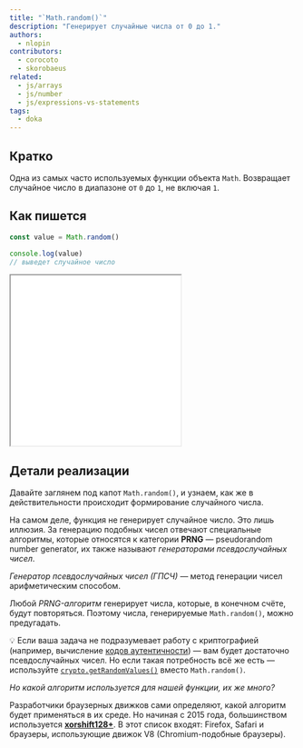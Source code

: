 ```yaml
---
title: "`Math.random()`"
description: "Генерирует случайные числа от 0 до 1."
authors:
  - nlopin
contributors:
  - corocoto
  - skorobaeus
related:
  - js/arrays
  - js/number
  - js/expressions-vs-statements
tags:
  - doka
---
```


## Кратко

Одна из самых часто используемых функции объекта `Math`. Возвращает случайное число в диапазоне от `0` до `1`, не включая `1`.

## Как пишется

```js
const value = Math.random()

console.log(value)
// выведет случайное число
```

<iframe title="Генерация случайного числа" src="demos/random-number/" height="300"></iframe>

## Детали реализации

Давайте заглянем под капот `Math.random()`, и узнаем, как же в действительности происходит формирование случайного числа.

На самом деле, функция не генерирует случайное число. Это лишь иллюзия. За генерацию подобных чисел отвечают специальные алгоритмы, которые относятся к категории **PRNG** — pseudorandom number generator, их также называют _генераторами псевдослучайных чисел_.

_Генератор псевдослучайных чисел (ГПСЧ)_ — метод генерации чисел арифметическим способом.

Любой _PRNG-алгоритм_ генерирует числа, которые, в конечном счёте, будут повторяться. Поэтому числа, генерируемые `Math.random()`, можно предугадать.

<aside>

💡 Если ваша задача не подразумевает работу с криптографией (например, вычисление [кодов аутентичности](https://ru.wikipedia.org/wiki/Имитовставка)) — вам будет достаточно псевдослучайных чисел. Но если такая потребность всё же есть — используйте [`crypto.getRandomValues()`](https://developer.mozilla.org/ru/docs/Web/API/Crypto/getRandomValues) вместо `Math.random()`.

</aside>

_Но какой алгоритм используется для нашей функции, их же много?_

Разработчики браузерных движков сами определяют, какой алгоритм будет применяться в их среде. Но начиная с 2015 года, большинством используется [**xorshift128+**](https://vigna.di.unimi.it/ftp/papers/xorshiftplus.pdf). В этот список входят: Firefox, Safari и браузеры, использующие движок V8 (Chromium-подобные браузеры).
